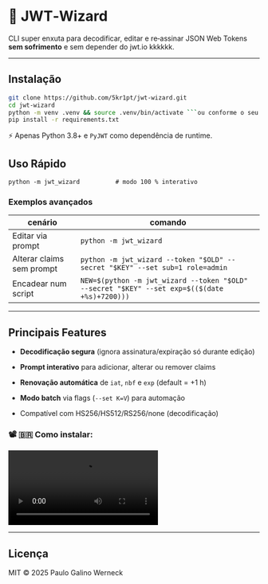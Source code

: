 # 🔐 JWT‑Wizard

CLI super enxuta para decodificar, editar e re‑assinar JSON Web Tokens **sem sofrimento** e sem depender do jwt.io kkkkkk.

---

## Instalação

```bash
git clone https://github.com/5kr1pt/jwt-wizard.git
cd jwt‑wizard
python -m venv .venv && source .venv/bin/activate ```ou conforme o seu shell```
pip install -r requirements.txt
```

⚡️ Apenas Python 3.8+ e `PyJWT` como dependência de runtime.

## Uso Rápido

`python -m jwt_wizard          # modo 100 % interativo`

### Exemplos avançados

|cenário|comando|
|---|---|
|Editar via prompt|`python -m jwt_wizard`|
|Alterar claims sem prompt|`python -m jwt_wizard --token "$OLD" --secret "$KEY" --set sub=1 role=admin`|
|Encadear num script|`NEW=$(python -m jwt_wizard --token "$OLD" --secret "$KEY" --set exp=$(($(date +%s)+7200)))`|

---

## Principais Features

- **Decodificação segura** (ignora assinatura/expiração só durante edição)
    
- **Prompt interativo** para adicionar, alterar ou remover claims
    
- **Renovação automática** de `iat`, `nbf` e `exp` (default = +1 h)
    
- **Modo batch** via flags (`--set K=V`) para automação
    
- Compatível com HS256/HS512/RS256/none (decodificação)
    

### 📽️ 🇧🇷 Como instalar:

![Demonstração CLI](docs/demo.mp4)


---

## Licença

MIT © 2025 Paulo Galino Werneck
